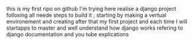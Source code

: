 this is my first ripo on github I'm trying here realise a django project folloxing all neede steps to build it ; starting by making a vertual environement and creating after that my first project and each time I will startapps to master and well understand how django works refering to django documentation and you tube explications

